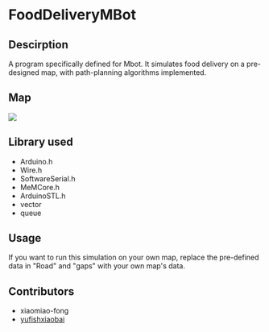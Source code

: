 # FoodDeliveryMBot

## Descirption
A program specifically defined for Mbot. It simulates food delivery on a pre-designed map, with path-planning algorithms implemented.

## Map

![](https://cdn.discordapp.com/attachments/692723647735005195/989450514477486170/unknown.png)

## Library used

 - Arduino.h
 - Wire.h
 - SoftwareSerial.h
 - MeMCore.h
 - ArduinoSTL.h
 - vector
 - queue
  
## Usage
If you want to run this simulation on your own map, replace the pre-defined data in "Road" and "gaps" with your own map's data.

## Contributors

  - xiaomiao-fong
  - [yufishxiaobai](https://www.instagram.com/yufishxiaobai/)
